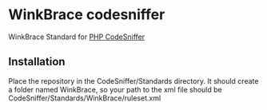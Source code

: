 # WinkBrace codesniffer #

WinkBrace Standard for [PHP CodeSniffer](http://pear.php.net/package/PHP_CodeSniffer/)

## Installation ##
Place the repository in the CodeSniffer/Standards directory. It should create a folder named WinkBrace, so your path to the xml file should be CodeSniffer/Standards/WinkBrace/ruleset.xml